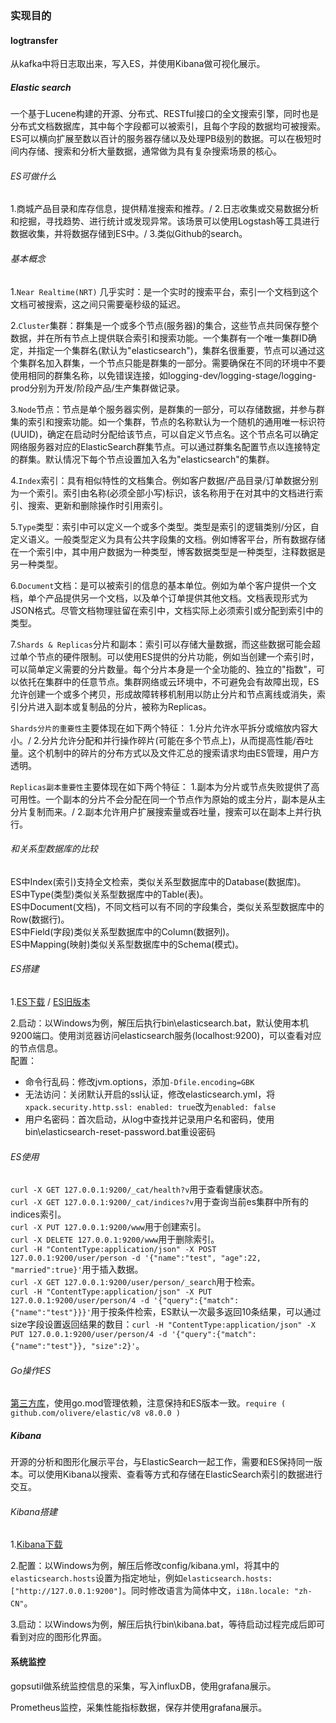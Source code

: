### 实现目的
#### logtransfer
从kafka中将日志取出来，写入ES，并使用Kibana做可视化展示。
##### Elastic search
一个基于Lucene构建的开源、分布式、RESTful接口的全文搜索引擎，同时也是分布式文档数据库，其中每个字段都可以被索引，且每个字段的数据均可被搜索。ES可以横向扩展至数以百计的服务器存储以及处理PB级别的数据。可以在极短时间内存储、搜索和分析大量数据，通常做为具有复杂搜索场景的核心。
###### ES可做什么
1.商城产品目录和库存信息，提供精准搜索和推荐。/ 2.日志收集或交易数据分析和挖掘，寻找趋势、进行统计或发现异常。该场景可以使用Logstash等工具进行数据收集，并将数据存储到ES中。/ 3.类似Github的search。
###### 基本概念
1.`Near Realtime(NRT)` 几乎实时：是一个实时的搜索平台，索引一个文档到这个文档可被搜索，这之间只需要毫秒级的延迟。

2.`Cluster`集群：群集是一个或多个节点(服务器)的集合，这些节点共同保存整个数据，并在所有节点上提供联合索引和搜索功能。一个集群有一个唯一集群ID确定，并指定一个集群名(默认为"elasticsearch")，集群名很重要，节点可以通过这个集群名加入群集，一个节点只能是群集的一部分。需要确保在不同的环境中不要使用相同的群集名称，以免错误连接，如logging-dev/logging-stage/logging-prod分别为开发/阶段产品/生产集群做记录。

3.`Node`节点：节点是单个服务器实例，是群集的一部分，可以存储数据，并参与群集的索引和搜索功能。如一个集群，节点的名称默认为一个随机的通用唯一标识符(UUID)，确定在启动时分配给该节点，可以自定义节点名。这个节点名可以确定网络服务器对应的ElasticSearch群集节点。可以通过群集名配置节点以连接特定的群集。默认情况下每个节点设置加入名为"elasticsearch"的集群。

4.`Index`索引：具有相似特性的文档集合。例如客户数据/产品目录/订单数据分别为一个索引。索引由名称(必须全部小写)标识，该名称用于在对其中的文档进行索引、搜索、更新和删除操作时引用索引。

5.`Type`类型：索引中可以定义一个或多个类型。类型是索引的逻辑类别/分区，自定义语义。一般类型定义为具有公共字段集的文档。例如博客平台，所有数据存储在一个索引中，其中用户数据为一种类型，博客数据类型是一种类型，注释数据是另一种类型。

6.`Document`文档：是可以被索引的信息的基本单位。例如为单个客户提供一个文档，单个产品提供另一个文档，以及单个订单提供其他文档。文档表现形式为JSON格式。尽管文档物理驻留在索引中，文档实际上必须索引或分配到索引中的类型。

7.`Shards & Replicas`分片和副本：索引可以存储大量数据，而这些数据可能会超过单个节点的硬件限制。可以使用ES提供的分片功能，例如当创建一个索引时，可以简单定义需要的分片数量。每个分片本身是一个全功能的、独立的"指数"，可以依托在集群中的任意节点。集群网络或云环境中，不可避免会有故障出现，ES允许创建一个或多个拷贝，形成故障转移机制用以防止分片和节点离线或消失，索引分片进入副本或复制品的分片，被称为Replicas。

`Shards分片的重要性`主要体现在如下两个特征：
1.分片允许水平拆分或缩放内容大小。/ 2.分片允许分配和并行操作碎片(可能在多个节点上)，从而提高性能/吞吐量。这个机制中的碎片的分布方式以及文件汇总的搜索请求均由ES管理，用户方透明。

`Replicas副本重要性`主要体现在如下两个特征：
1.副本为分片或节点失败提供了高可用性。一个副本的分片不会分配在同一个节点作为原始的或主分片，副本是从主分片复制而来。/ 2.副本允许用户扩展搜索量或吞吐量，搜索可以在副本上并行执行。

###### 和关系型数据库的比较
ES中Index(索引)支持全文检索，类似关系型数据库中的Database(数据库)。</br>
ES中Type(类型)类似关系型数据库中的Table(表)。</br>
ES中Document(文档)，不同文档可以有不同的字段集合，类似关系型数据库中的Row(数据行)。</br>
ES中Field(字段)类似关系型数据库中的Column(数据列)。</br>
ES中Mapping(映射)类似关系型数据库中的Schema(模式)。

###### ES搭建
1.[ES下载](https://www.elastic.co/cn/downloads/elasticsearch) / [ES旧版本](https://www.elastic.co/cn/downloads/past-releases#elasticsearch)

2.启动：以Windows为例，解压后执行bin\elasticsearch.bat，默认使用本机9200端口。使用浏览器访问elasticsearch服务(localhost:9200)，可以查看对应的节点信息。</br>
配置：</br>
  + 命令行乱码：修改jvm.options，添加`-Dfile.encoding=GBK`
  + 无法访问：关闭默认开启的ssl认证，修改elasticsearch.yml，将`xpack.security.http.ssl: enabled: true`改为`enabled: false`
  + 用户名密码：首次启动，从log中查找并记录用户名和密码，使用bin\elasticsearch-reset-password.bat重设密码

###### ES使用
`curl -X GET 127.0.0.1:9200/_cat/health?v`用于查看健康状态。</br>
`curl -X GET 127.0.0.1:9200/_cat/indices?v`用于查询当前es集群中所有的indices索引。</br>
`curl -X PUT 127.0.0.1:9200/www`用于创建索引。</br>
`curl -X DELETE 127.0.0.1:9200/www`用于删除索引。</br>
`curl -H "ContentType:application/json" -X POST 127.0.0.1:9200/user/person -d '{"name":"test", "age":22, "married":true}'`用于插入数据。</br>
`curl -X GET 127.0.0.1:9200/user/person/_search`用于检索。</br>
`curl -H "ContentType:application/json" -X PUT 127.0.0.1:9200/user/person/4 -d '{"query":{"match":{"name":"test"}}}'`用于按条件检索，ES默认一次最多返回10条结果，可以通过size字段设置返回结果的数目：`curl -H "ContentType:application/json" -X PUT 127.0.0.1:9200/user/person/4 -d '{"query":{"match":{"name":"test"}}, "size":2}'`。

###### Go操作ES
[第三方库](https://github.com/olivere/elastic)，使用go.mod管理依赖，注意保持和ES版本一致。`require ( github.com/olivere/elastic/v8 v8.0.0 )`

##### Kibana
开源的分析和图形化展示平台，与ElasticSearch一起工作，需要和ES保持同一版本。可以使用Kibana以搜索、查看等方式和存储在ElasticSearch索引的数据进行交互。</br>
###### Kibana搭建
1.[Kibana下载](https://www.elastic.co/cn/downloads/kibana)

2.配置：以Windows为例，解压后修改config/kibana.yml，将其中的`elasticsearch.hosts`设置为指定地址，例如`elasticsearch.hosts: ["http://127.0.0.1:9200"]`。同时修改语言为简体中文，`i18n.locale: "zh-CN"`。

3.启动：以Windows为例，解压后执行bin\kibana.bat，等待启动过程完成后即可看到对应的图形化界面。

#### 系统监控
gopsutil做系统监控信息的采集，写入influxDB，使用grafana展示。

Prometheus监控，采集性能指标数据，保存并使用grafana展示。
